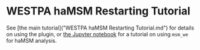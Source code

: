 # WESTPA haMSM Restarting Tutorial



See [the main tutorial]("WESTPA haMSM Restarting Tutorial.md") for details on using the plugin, or [the Jupyter notebook](tutorial.ipynb) for a tutorial on using `msm_we` for haMSM analysis.
